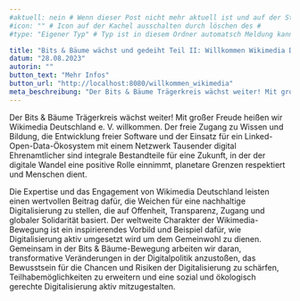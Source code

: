 ```yaml
---
#aktuell: nein # Wenn dieser Post nicht mehr aktuell ist und auf der Startseite angezeigt werden soll, kann das # entfernt werden
#icon: "" # Icon auf der Kachel ausschalten durch löschen des #
#type: "Eigener Typ" # Typ ist in diesem Ordner automatsch Meldung kann aber hier überschrieben werden z.B. mit "Veröffentlichung" - der Typ erscheint in der Kachel

title: "Bits & Bäume wächst und gedeiht Teil II: Willkommen Wikimedia Deutschland im Trägerkreis!"
datum: "28.08.2023"
autorin: ""
button_text: "Mehr Infos"
button_url: "http://localhost:8080/willkommen_wikimedia"
meta_beschreibung: "Der Bits & Bäume Trägerkreis wächst weiter! Mit großer Freude heißen wir Wikimedia Deutschland e. V. willkommen."
---
```

Der Bits & Bäume Trägerkreis wächst weiter! Mit großer Freude heißen wir Wikimedia Deutschland e. V. willkommen. Der freie Zugang zu Wissen und Bildung, die Entwicklung freier Software und der Einsatz für ein Linked-Open-Data-Ökosystem mit einem Netzwerk Tausender digital Ehrenamtlicher sind integrale Bestandteile für eine Zukunft, in der der digitale Wandel eine positive Rolle einnimmt, planetare Grenzen respektiert und Menschen dient.

Die Expertise und das Engagement von Wikimedia Deutschland leisten einen wertvollen Beitrag dafür, die Weichen für eine nachhaltige Digitalisierung zu stellen, die auf Offenheit, Transparenz, Zugang und globaler Solidarität basiert. Der weltweite Charakter der Wikimedia-Bewegung ist ein inspirierendes Vorbild und Beispiel dafür, wie Digitalisierung aktiv umgesetzt wird um dem Gemeinwohl zu dienen. Gemeinsam in der Bits & Bäume-Bewegung arbeiten wir daran, transformative Veränderungen in der Digitalpolitik anzustoßen, das Bewusstsein für die Chancen und Risiken der Digitalisierung zu schärfen, Teilhabemöglichkeiten zu erweitern und eine sozial und ökologisch gerechte Digitalisierung aktiv mitzugestalten.

